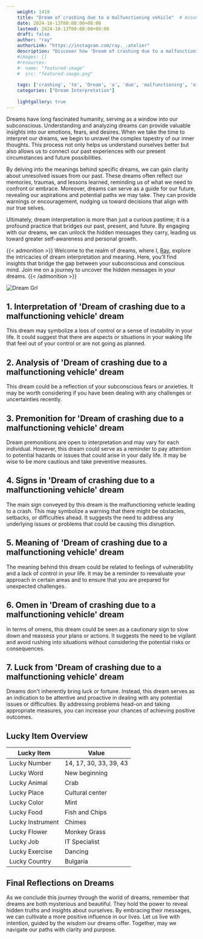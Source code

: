 ```yaml
---
    weight: 1419
    title: "Dream of crashing due to a malfunctioning vehicle"  # Assuming 'title' column exists
    date: 2024-10-13T08:08:00+08:00
    lastmod: 2024-10-13T08:08:00+08:00
    draft: false
    author: "ray"
    authorLink: "https://instagram.com/ray._.atelier"
    description: "Discover how 'Dream of crashing due to a malfunctioning vehicle' can interpret your future and uncover its significant meanings in your life."
    #images: []
    #resources:
    #- name: "featured-image"
    #  src: "featured-image.png"
    
    tags: ['crashing', 'to', 'Dream', 'a', 'due', 'malfunctioning', 'of', 'vehicle']
    categories: ["Dream Interpretation"]
    
    lightgallery: true
---
```

    
Dreams have long fascinated humanity, serving as a window into our subconscious. Understanding and analyzing dreams can provide valuable insights into our emotions, fears, and desires. When we take the time to interpret our dreams, we begin to unravel the complex tapestry of our inner thoughts. This process not only helps us understand ourselves better but also allows us to connect our past experiences with our present circumstances and future possibilities.

By delving into the meanings behind specific dreams, we can gain clarity about unresolved issues from our past. These dreams often reflect our memories, traumas, and lessons learned, reminding us of what we need to confront or embrace. Moreover, dreams can serve as a guide for our future, revealing our aspirations and potential paths we may take. They can provide warnings or encouragement, nudging us toward decisions that align with our true selves.

Ultimately, dream interpretation is more than just a curious pastime; it is a profound practice that bridges our past, present, and future. By engaging with our dreams, we can unlock the hidden messages they carry, leading us toward greater self-awareness and personal growth.

{{< admonition >}}
Welcome to the realm of dreams, where I, [Ray](https://instagram.com/ray._.atelier), explore the intricacies of dream interpretation and meaning. Here, you’ll find insights that bridge the gap between your subconscious and conscious mind. Join me on a journey to uncover the hidden messages in your dreams.
{{< /admonition >}}

![Dream Grl](https://cdn.pixabay.com/photo/2017/11/02/03/35/gothic-2910057_1280.jpg "Dream Grl")

## 1. Interpretation of 'Dream of crashing due to a malfunctioning vehicle' dream
 This dream may symbolize a loss of control or a sense of instability in your life. It could suggest that there are aspects or situations in your waking life that feel out of your control or are not going as planned.

## 2. Analysis of 'Dream of crashing due to a malfunctioning vehicle' dream
 This dream could be a reflection of your subconscious fears or anxieties. It may be worth considering if you have been dealing with any challenges or uncertainties recently.

## 3. Premonition for 'Dream of crashing due to a malfunctioning vehicle' dream
 Dream premonitions are open to interpretation and may vary for each individual. However, this dream could serve as a reminder to pay attention to potential hazards or issues that could arise in your daily life. It may be wise to be more cautious and take preventive measures.

## 4. Signs in 'Dream of crashing due to a malfunctioning vehicle' dream
 The main sign conveyed by this dream is the malfunctioning vehicle leading to a crash. This may symbolize a warning that there might be obstacles, setbacks, or difficulties ahead. It suggests the need to address any underlying issues or problems that could be causing this disruption.

## 5. Meaning of 'Dream of crashing due to a malfunctioning vehicle' dream
 The meaning behind this dream could be related to feelings of vulnerability and a lack of control in your life. It may be a reminder to reevaluate your approach in certain areas and to ensure that you are prepared for unexpected challenges.

## 6. Omen in 'Dream of crashing due to a malfunctioning vehicle' dream
 In terms of omens, this dream could be seen as a cautionary sign to slow down and reassess your plans or actions. It suggests the need to be vigilant and avoid rushing into situations without considering the potential risks or consequences.

## 7. Luck from 'Dream of crashing due to a malfunctioning vehicle' dream
 Dreams don't inherently bring luck or fortune. Instead, this dream serves as an indication to be attentive and proactive in dealing with any potential issues or difficulties. By addressing problems head-on and taking appropriate measures, you can increase your chances of achieving positive outcomes.

## Lucky Item Overview
| Lucky Item          | Value              |
|---------------|--------------------|
| Lucky Number        | 14, 17, 30, 33, 39, 43  |
| Lucky Word          | New beginning |
| Lucky Animal        | Crab |
| Lucky Place         | Cultural center     |
| Lucky Color         | Mint     |
| Lucky Food          | Fish and Chips      |
| Lucky Instrument    | Chimes |
| Lucky Flower        | Monkey Grass    |
| Lucky Job           | IT Specialist       |
| Lucky Exercise      | Dancing  |
| Lucky Country       | Bulgaria    |


##  Final Reflections on Dreams

As we conclude this journey through the world of dreams, remember that dreams are both mysterious and beautiful. They hold the power to reveal hidden truths and insights about ourselves. By embracing their messages, we can cultivate a more positive influence in our lives. Let us live with intention, guided by the wisdom our dreams offer. Together, may we navigate our paths with clarity and purpose.
